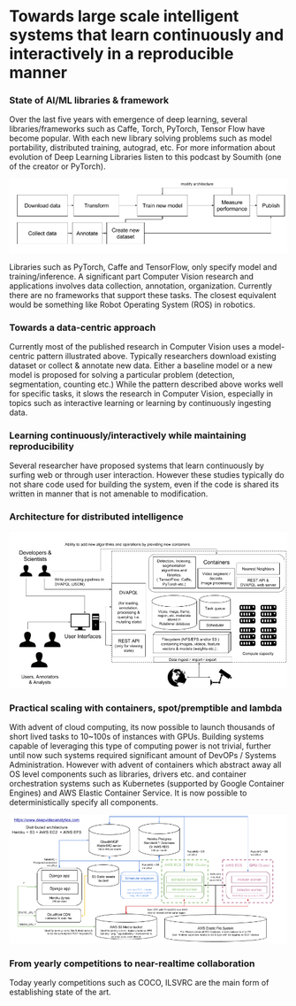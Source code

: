 # Towards large scale intelligent systems that learn continuously and interactively in a reproducible manner


### State of AI/ML libraries & framework
Over the last five years with emergence of deep learning, several libraries/frameworks such as Caffe, Torch, 
PyTorch, Tensor Flow have become popular. With each new library solving problems such as model portability,
distributed training, autograd, etc. For more information about evolution of Deep Learning Libraries listen 
to this podcast by Soumith (one of the creator or PyTorch).

![modelcentric](figures/modelcentric.png "model centric")

Libraries such as PyTorch, Caffe and TensorFlow, only specify model and training/inference. A significant part
Computer Vision research and applications involves data collection, annotation, organization. Currently there 
are no frameworks that support these tasks. The closest equivalent would be something like Robot Operating System (ROS)
in robotics.  

### Towards a data-centric approach
Currently most of the published research in Computer Vision uses a model-centric pattern illustrated above. 
Typically researchers download existing dataset or collect & annotate new data. Either a baseline model or
 a new model is proposed for solving a particular problem (detection, segmentation, counting etc.) 
 While the pattern described above works well for specific tasks, it slows the research in Computer Vision, 
 especially in topics such as interactive learning or learning by continuously ingesting data.
 
### Learning continuously/interactively while maintaining reproducibility

Several researcher have proposed systems that learn continuously by surfing web or through user interaction.
However these studies typically do not share code used for building the system, even if the code is shared 
its written in manner that is not amenable to modification. 

### Architecture for distributed intelligence

![system](figures/system.png "Ideal system")

  
### Practical scaling with containers, spot/premptible and lambda
With advent of cloud computing, its now possible to launch thousands of short lived tasks to
10~100s of instances with GPUs. Building systems capable of leveraging this type of computing power
 is not trivial, further until now such systems required significant amount of DevOPs / Systems Administration.
 However with advent of containers which abstract away all OS level components such as libraries, drivers etc. and
 container orchestration systems such as Kubernetes (supported by Google Container Engines) and AWS Elastic Container 
 Service. It is now possible to deterministically specify all components. 
 

 ![cloud](figures/cloud.png "distributed architecture")

### From yearly competitions to near-realtime collaboration 

Today yearly competitions such as COCO, ILSVRC are the main form of establishing state of the art. 
 